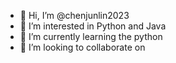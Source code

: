 - 👋 Hi, I’m @chenjunlin2023
- 👀 I’m interested in Python and Java
- 🌱 I’m currently learning the python
- 💞️ I’m looking to collaborate on

<!---
chenjunlin2023/chenjunlin2023 is a ✨ special ✨ repository because its `README.md` (this file) appears on your GitHub profile.
You can click the Preview link to take a look at your changes.
--->
